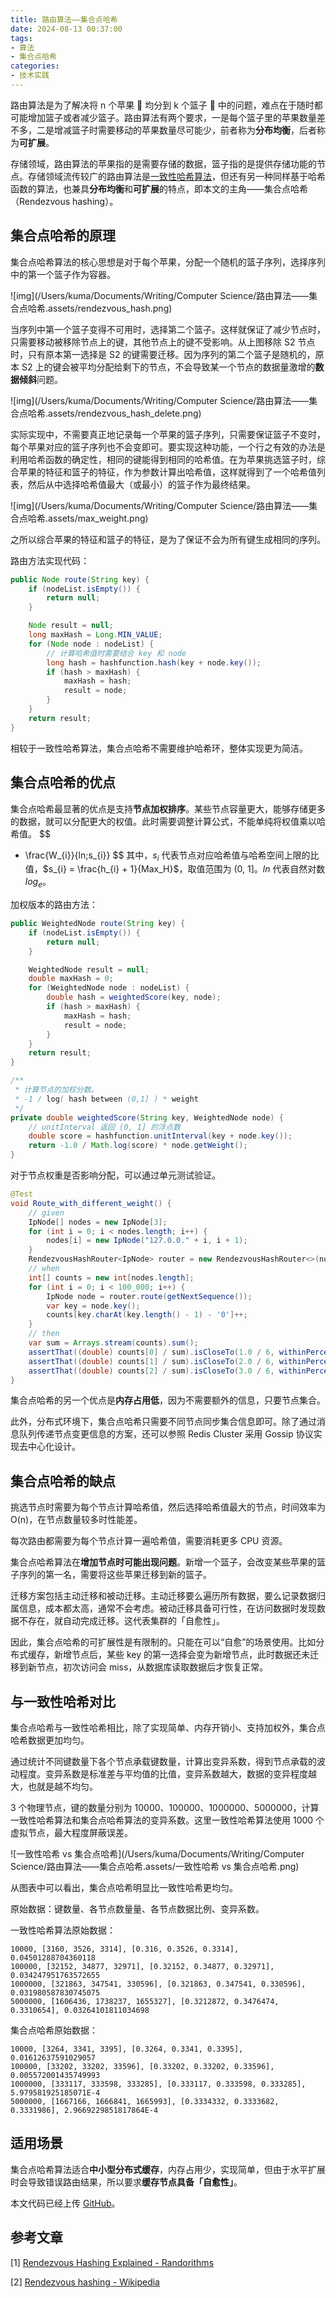 ```yaml
---
title: 路由算法——集合点哈希
date: 2024-08-13 00:37:00
tags:
- 算法
- 集合点哈希
categories:
- 技术实践
---
```


路由算法是为了解决将 n 个苹果 🍎 均分到 k 个篮子 🧺 中的问题，难点在于随时都可能增加篮子或者减少篮子。路由算法有两个要求，一是每个篮子里的苹果数量差不多，二是增减篮子时需要移动的苹果数量尽可能少，前者称为**分布均衡**，后者称为**可扩展**。

存储领域，路由算法的苹果指的是需要存储的数据，篮子指的是提供存储功能的节点。存储领域流传较广的路由算法是[一致性哈希算法](https://blog.prochase.top/2024/08/consitent-hash/)，但还有另一种同样基于哈希函数的算法，也兼具**分布均衡**和**可扩展**的特点，即本文的主角——集合点哈希（Rendezvous hashing）。

## 集合点哈希的原理

集合点哈希算法的核心思想是对于每个苹果，分配一个随机的篮子序列，选择序列中的第一个篮子作为容器。

![img](/Users/kuma/Documents/Writing/Computer Science/路由算法——集合点哈希.assets/rendezvous_hash.png)

当序列中第一个篮子变得不可用时，选择第二个篮子。这样就保证了减少节点时，只需要移动被移除节点上的键，其他节点上的键不受影响。从上图移除 S2 节点时，只有原本第一选择是 S2 的键需要迁移。因为序列的第二个篮子是随机的，原本 S2 上的键会被平均分配给剩下的节点，不会导致某一个节点的数据量激增的**数据倾斜**问题。

![img](/Users/kuma/Documents/Writing/Computer Science/路由算法——集合点哈希.assets/rendezvous_hash_delete.png)

实际实现中，不需要真正地记录每一个苹果的篮子序列，只需要保证篮子不变时，每个苹果对应的篮子序列也不会变即可。要实现这种功能，一个行之有效的办法是利用哈希函数的确定性，相同的键能得到相同的哈希值。在为苹果挑选篮子时，综合苹果的特征和篮子的特征，作为参数计算出哈希值，这样就得到了一个哈希值列表，然后从中选择哈希值最大（或最小）的篮子作为最终结果。

![img](/Users/kuma/Documents/Writing/Computer Science/路由算法——集合点哈希.assets/max_weight.png)

之所以综合苹果的特征和篮子的特征，是为了保证不会为所有键生成相同的序列。

路由方法实现代码：

```java
public Node route(String key) {
    if (nodeList.isEmpty()) {
        return null;
    }

    Node result = null;
    long maxHash = Long.MIN_VALUE;
    for (Node node : nodeList) {
        // 计算哈希值时需要结合 key 和 node
        long hash = hashfunction.hash(key + node.key());
        if (hash > maxHash) {
            maxHash = hash;
            result = node;
        }
    }
    return result;
}
```

相较于一致性哈希算法，集合点哈希不需要维护哈希环，整体实现更为简洁。

## 集合点哈希的优点

集合点哈希最显著的优点是支持**节点加权排序**。某些节点容量更大，能够存储更多的数据，就可以分配更大的权值。此时需要调整计算公式，不能单纯将权值乘以哈希值。
$$
- \frac{W_{i}}{ln\;s_{i}}
$$
其中，$s_{i}$ 代表节点对应哈希值与哈希空间上限的比值，$s_{i} = \frac{h_{i} + 1}{Max_H}$，取值范围为 (0, 1]。$ln$ 代表自然对数 $log_e$。

加权版本的路由方法：

```java
public WeightedNode route(String key) {
    if (nodeList.isEmpty()) {
        return null;
    }

    WeightedNode result = null;
    double maxHash = 0;
    for (WeightedNode node : nodeList) {
        double hash = weightedScore(key, node);
        if (hash > maxHash) {
            maxHash = hash;
            result = node;
        }
    }
    return result;
}

/**
 * 计算节点的加权分数。
 * -1 / log( hash between (0,1] ) * weight
 */
private double weightedScore(String key, WeightedNode node) {
    // unitInterval 返回 (0, 1] 的浮点数
    double score = hashfunction.unitInterval(key + node.key());
    return -1.0 / Math.log(score) * node.getWeight();
}
```

对于节点权重是否影响分配，可以通过单元测试验证。

```java
@Test
void Route_with_different_weight() {
    // given
    IpNode[] nodes = new IpNode[3];
    for (int i = 0; i < nodes.length; i++) {
        nodes[i] = new IpNode("127.0.0." + i, i + 1);
    }
    RendezvousHashRouter<IpNode> router = new RendezvousHashRouter<>(nodes);
    // when
    int[] counts = new int[nodes.length];
    for (int i = 0; i < 100_000; i++) {
        IpNode node = router.route(getNextSequence());
        var key = node.key();
        counts[key.charAt(key.length() - 1) - '0']++;
    }
    // then
    var sum = Arrays.stream(counts).sum();
    assertThat((double) counts[0] / sum).isCloseTo(1.0 / 6, withinPercentage(1));
    assertThat((double) counts[1] / sum).isCloseTo(2.0 / 6, withinPercentage(1));
    assertThat((double) counts[2] / sum).isCloseTo(3.0 / 6, withinPercentage(1));
}
```

集合点哈希的另一个优点是**内存占用低**，因为不需要额外的信息，只要节点集合。

此外，分布式环境下，集合点哈希只需要不同节点同步集合信息即可。除了通过消息队列传递节点变更信息的方案，还可以参照 Redis Cluster 采用 Gossip 协议实现去中心化设计。

## 集合点哈希的缺点

挑选节点时需要为每个节点计算哈希值，然后选择哈希值最大的节点，时间效率为 O(n)，在节点数量较多时性能差。

每次路由都需要为每个节点计算一遍哈希值，需要消耗更多 CPU 资源。

集合点哈希算法在**增加节点时可能出现问题**。新增一个篮子，会改变某些苹果的篮子序列的第一名，需要将这些苹果迁移到新的篮子。

迁移方案包括主动迁移和被动迁移。主动迁移要么遍历所有数据，要么记录数据归属信息，成本都太高，通常不会考虑。被动迁移具备可行性，在访问数据时发现数据不存在，就自动完成迁移。这代表集群的「自愈性」。

因此，集合点哈希的可扩展性是有限制的。只能在可以“自愈”的场景使用。比如分布式缓存，新增节点后，某些 key 的第一选择会变为新增节点，此时数据还未迁移到新节点，初次访问会 miss，从数据库读取数据后才恢复正常。

## 与一致性哈希对比

集合点哈希与一致性哈希相比，除了实现简单、内存开销小、支持加权外，集合点哈希数据更加均匀。

通过统计不同键数量下各个节点承载键数量，计算出变异系数，得到节点承载的波动程度。变异系数是标准差与平均值的比值，变异系数越大，数据的变异程度越大，也就是越不均匀。

3 个物理节点，键的数量分别为 10000、100000、1000000、5000000，计算一致性哈希算法和集合点哈希算法的变异系数。这里一致性哈希算法使用 1000 个虚拟节点，最大程度屏蔽误差。

![一致性哈希 vs 集合点哈希](/Users/kuma/Documents/Writing/Computer Science/路由算法——集合点哈希.assets/一致性哈希 vs 集合点哈希.png)

从图表中可以看出，集合点哈希明显比一致性哈希更均匀。

原始数据：键数量、各节点数量量、各节点数据比例、变异系数。

一致性哈希算法原始数据：

```
10000, [3160, 3526, 3314], [0.316, 0.3526, 0.3314], 0.04501288704360118
100000, [32152, 34877, 32971], [0.32152, 0.34877, 0.32971], 0.034247951763572655
1000000, [321863, 347541, 330596], [0.321863, 0.347541, 0.330596], 0.031980587830745075
5000000, [1606436, 1738237, 1655327], [0.3212872, 0.3476474, 0.3310654], 0.03264101811034698
```

集合点哈希原始数据：

```
10000, [3264, 3341, 3395], [0.3264, 0.3341, 0.3395], 0.01612637591029057
100000, [33202, 33202, 33596], [0.33202, 0.33202, 0.33596], 0.005572001435749993
1000000, [333117, 333598, 333285], [0.333117, 0.333598, 0.333285], 5.979581925185071E-4
5000000, [1667166, 1666841, 1665993], [0.3334332, 0.3333682, 0.3331986], 2.9669229851817864E-4
```

## 适用场景

集合点哈希算法适合**中小型分布式缓存**，内存占用少，实现简单，但由于水平扩展时会导致错误路由结果，所以要求**缓存节点具备「自愈性」**。

本文代码已经上传 [GitHub](https://github.com/xioshe/routing-strategy/blob/main/src/main/java/com/github/xioshe/routing/routers/RendezvousHashRouter.java)。

## 参考文章

[1] [Rendezvous Hashing Explained - Randorithms](https://randorithms.com/2020/12/26/rendezvous-hashing.html)

[2] [Rendezvous hashing - Wikipedia](https://en.wikipedia.org/wiki/Rendezvous_hashing#cite_note-:11-17)
